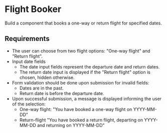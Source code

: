 # Flight Booker

Build a component that books a one-way or return flight for specified dates.

## Requirements

- The user can choose from two flight options: "One-way flight" and "Return flight".
- Input date fields
  - The date input fields represent the departure date and return dates.
  - The return date input is displayed if the "Return flight" option is chosen, hidden otherwise.
- Form validation should be done upon submission for invalid fields:
  - Dates are in the past.
  - Return date is before the departure date.
- Upon successful submission, a message is displayed informing the user of the selection:
  - One-way flight: "You have booked a one-way flight on YYYY-MM-DD"
  - Return-flight "You have booked a return flight, departing on YYYY-MM-DD and returning on YYYY-MM-DD"

